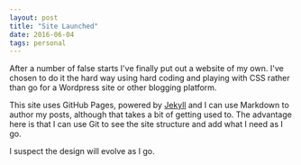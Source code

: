 ```yaml
---
layout: post
title: "Site Launched"
date: 2016-06-04
tags: personal
---
```


After a number of false starts I've finally put out a website of my own. I've chosen to do it the hard way using hard coding and playing with CSS rather than go for a Wordpress site or other blogging platform.

This site uses GitHub Pages, powered by [Jekyll](http://jekyllrb.com) and I can use Markdown to author my posts, although that takes a bit of getting used to. The advantage here is that I can use Git to see the site structure and add what I need as I go. 

I suspect the design will evolve as I go.
